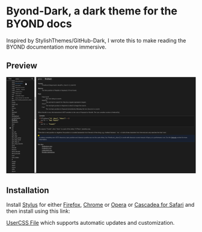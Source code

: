 # Byond-Dark, a dark theme for the BYOND docs

Inspired by StylishThemes/GitHub-Dark, I wrote this to make reading the BYOND documentation more immersive.

## Preview

![Preview of Byond-Dark](./images/preview.png)

## Installation

Install [Stylus](https://add0n.com/stylus.html) for either [Firefox](https://addons.mozilla.org/en-US/firefox/addon/styl-us/), [Chrome](https://chrome.google.com/webstore/detail/stylus/clngdbkpkpeebahjckkjfobafhncgmne) or [Opera](https://addons.opera.com/en-gb/extensions/details/stylus/) or [Cascadea for Safari](https://cascadea.app/) and then install using this link:

[UserCSS File](https://github.com/bobbahbrown/ByondDark/raw/master/byond-dark.user.css) which supports automatic updates and customization.